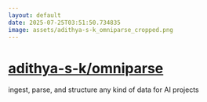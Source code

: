 ```yaml
---
layout: default
date: 2025-07-25T03:51:50.734835
image: assets/adithya-s-k_omniparse_cropped.png
---
```


# [adithya-s-k/omniparse](https://github.com/adithya-s-k/omniparse)

ingest, parse, and structure any kind of data for AI projects
